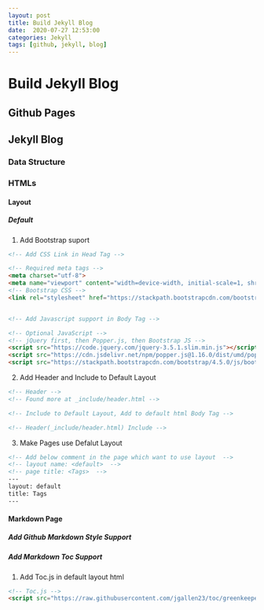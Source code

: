 ```yaml
---
layout: post
title: Build Jekyll Blog
date:  2020-07-27 12:53:00
categories: Jekyll
tags: [github, jekyll, blog]
---
```


# Build Jekyll Blog

## Github Pages

## Jekyll Blog

### Data Structure

### HTMLs

#### Layout

##### Default

1. Add Bootstrap suport

```HTML
<!-- Add CSS Link in Head Tag -->

<!-- Required meta tags -->
<meta charset="utf-8">
<meta name="viewport" content="width=device-width, initial-scale=1, shrink-to-fit=no">
<!-- Bootstrap CSS -->
<link rel="stylesheet" href="https://stackpath.bootstrapcdn.com/bootstrap/4.5.0/css/bootstrap.min.css">


<!-- Add Javascript support in Body Tag -->

<!-- Optional JavaScript -->
<!-- jQuery first, then Popper.js, then Bootstrap JS -->
<script src="https://code.jquery.com/jquery-3.5.1.slim.min.js"></script>
<script src="https://cdn.jsdelivr.net/npm/popper.js@1.16.0/dist/umd/popper.min.js"></script>
<script src="https://stackpath.bootstrapcdn.com/bootstrap/4.5.0/js/bootstrap.min.js"></script>
```

2. Add Header and Include to Default Layout

```HTML
<!-- Header -->
<!-- Found more at _include/header.html -->

<!-- Include to Default Layout, Add to default html Body Tag -->

<!-- Header(_include/header.html) Include -->
```

3. Make Pages use Defalut Layout
```HTML
<!-- Add below comment in the page which want to use layout  -->
<!-- layout name: <default>  -->
<!-- page title: <Tags>  -->
---
layout: default
title: Tags
---
```

#### Markdown Page

##### Add Github Markdown Style Support

##### Add Markdown Toc Support

1. Add Toc.js in default layout html
```HTML
<!-- Toc.js -->
<script src="https://raw.githubusercontent.com/jgallen23/toc/greenkeeper/update-all/dist/toc.min.js"></script>
```
